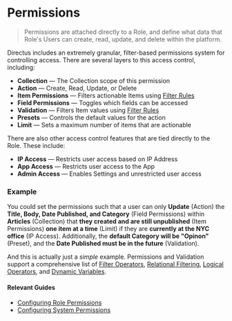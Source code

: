 # Permissions

> Permissions are attached directly to a Role, and define what data that Role's Users can create, read, update, and delete within the platform.

Directus includes an extremely granular, filter-based permissions system for controlling access. There are several layers to this access control, including:

- **Collection** — The Collection scope of this permission
- **Action** — Create, Read, Update, or Delete
- **Item Permissions** — Filters actionable Items using [Filter Rules](/reference/filter-rules/)
- **Field Permissions** — Toggles which fields can be accessed
- **Validation** — Filters Item values using [Filter Rules](/reference/filter-rules/)
- **Presets** — Controls the default values for the action
- **Limit** — Sets a maximum number of items that are actionable

There are also other access control features that are tied directly to the Role. These include:

- **IP Access** — Restricts user access based on IP Address
- **App Access** — Restricts user access to the App
- **Admin Access** — Enables Settings and unrestricted user access

### Example

You could set the permissions such that a user can only **Update** (Action) the **Title, Body, Date Published, and Category** (Field Permissions) within **Articles** (Collection) that **they created and are still unpublished** (Item Permissions) **one item at a time** (Limit) if they are **currently at the NYC office** (IP Access). Additionally, the **default Category will be "Opinon"** (Preset), and the **Date Published must be in the future** (Validation).

And this is actually just a _simple_ example. Permissions and Validation support a comprehensive list of [Filter Operators](/reference/filter-rules/#filter-operators), [Relational Filtering](/reference/filter-rules/#filter-relational), [Logical Operators](/reference/filter-rules/#logical-operators), and [Dynamic Variables](/reference/filter-rules/#dynamic-variables).


#### Relevant Guides

- [Configuring Role Permissions](/guides/roles-and-permissions/#configuring-role-permissions)
- [Configuring System Permissions](/guides/roles-and-permissions/#configuring-system-permissions)
